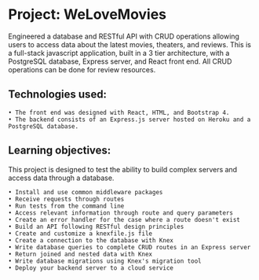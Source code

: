 
# Project: WeLoveMovies

  Engineered a database and RESTful API with CRUD operations allowing users to access data about the latest movies, theaters, and reviews.
  This is a full-stack javascript application, built in a 3 tier architecture, with a PostgreSQL database, Express server, and React front end. All CRUD operations can be done for review resources.

## Technologies used:

    • The front end was designed with React, HTML, and Bootstrap 4. 
    • The backend consists of an Express.js server hosted on Heroku and a PostgreSQL database.
    
## Learning objectives:

  This project is designed to test the ability to build complex servers and access data through a database.

    • Install and use common middleware packages
    • Receive requests through routes
    • Run tests from the command line
    • Access relevant information through route and query parameters
    • Create an error handler for the case where a route doesn't exist
    • Build an API following RESTful design principles
    • Create and customize a knexfile.js file
    • Create a connection to the database with Knex
    • Write database queries to complete CRUD routes in an Express server
    • Return joined and nested data with Knex
    • Write database migrations using Knex's migration tool
    • Deploy your backend server to a cloud service
